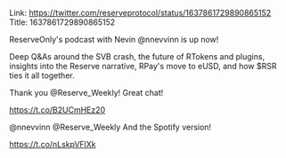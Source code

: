 Link:  https://twitter.com/reserveprotocol/status/1637861729890865152
Title: 1637861729890865152

ReserveOnly's podcast with Nevin @nnevvinn is up now!

Deep Q&amp;As around the SVB crash, the future of RTokens and plugins, insights into the Reserve narrative, RPay's move to eUSD, and how $RSR ties it all together.

Thank you @Reserve_Weekly! Great chat!

https://t.co/B2UCmHEz20

@nnevvinn @Reserve_Weekly And the Spotify version!

https://t.co/nLskpVFlXk